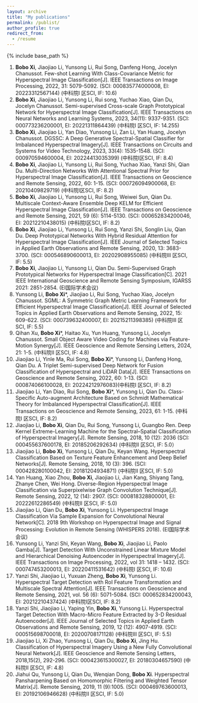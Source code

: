```yaml
---
layout: archive
title: "My publications"
permalink: /publist/
author_profile: true
redirect_from:
  - /resume
---
```


{% include base_path %}

1. **Bobo Xi**, Jiaojiao Li, Yunsong Li, Rui Song, Danfeng Hong, Jocelyn Chanussot. Few-shot Learning With Class-Covariance Metric for Hyperspectral Image Classification[J]. IEEE Transactions on Image Processing, 2022, 31: 5079-5092. (SCI: 000835774000008, EI: 20223312567144) (中科院I 区SCI, IF: 10.6)
2. ****Bobo Xi****, Jiaojiao Li, Yunsong Li, Rui song, Yuchao Xiao, Qian Du, Jocelyn Chanussot. Semi-supervised Cross-scale Graph Prototypical Network for Hyperspectral Image Classification[J]. IEEE Transactions on Neural Networks and Learning Systems, 2023, 34(11): 9337-9351. (SCI: 000773236200001, EI: 20221311864439) (中科院I 区SCI, IF: 14.255)
3. **Bobo Xi**, Jiaojiao Li, Yan Diao, Yunsong Li, Zan Li, Yan Huang, Jocelyn Chanussot. DGSSC: A Deep Generative Spectral-Spatial Classifier for Imbalanced Hyperspectral Imagery[J]. IEEE Transactions on Circuits and Systems for Video Technology, 2023, 33(4): 1535-1548. (SCI: 000970594600004, EI: 20224413035399) (中科院I区SCI, IF: 8.4)
4. **Bobo Xi**, Jiaojiao Li, Yunsong Li, Rui Song, Yuchao Xiao, Yanzi Shi, Qian Du. Multi-Direction Networks With Attentional Spectral Prior for Hyperspectral Image Classification[J]. IEEE Transactions on Geoscience and Remote Sensing, 2022, 60: 1-15. (SCI: 000726094900068, EI: 20210409829719) (中科院I区SCI, IF: 8.2)
5. **Bobo Xi**, Jiaojiao Li, Yunsong Li, Rui Song, Weiwei Sun, Qian Du. Multiscale Context-Aware Ensemble Deep KELM for Efficient Hyperspectral Image Classification[J]. IEEE Transactions on Geoscience and Remote Sensing, 2021, 59 (6): 5114-5130. (SCI: 000652834200046, EI: 20212210438015) (中科院I区SCI, IF: 8.2)
6. **Bobo Xi**, Jiaojiao Li, Yunsong Li, Rui Song, Yanzi Shi, Songlin Liu, Qian Du. Deep Prototypical Networks With Hybrid Residual Attention for Hyperspectral Image Classification[J]. IEEE Journal of Selected Topics in Applied Earth Observations and Remote Sensing, 2020, 13: 3683-3700. (SCI: 000546890600013, EI: 20202908955085) (中科院III 区SCI, IF: 5.5)
7. **Bobo Xi**, Jiaojiao Li, Yunsong Li, Qian Du. Semi-Supervised Graph Prototypical Networks for Hyperspectral Image Classification[C]. 2021 IEEE International Geoscience and Remote Sensing Symposium, IGARSS 2021: 2851-2854. (EI国际学术会议)
8. Yunsong Li, **Bobo Xi***, Jiaojiao Li, Rui Song, Yuchao Xiao, Jocelyn Chanussot. SGML: A Symmetric Graph Metric Learning Framework for Efficient Hyperspectral Image Classification[J]. IEEE Journal of Selected Topics in Applied Earth Observations and Remote Sensing, 2022, 15: 609-622. (SCI: 000739632400007, EI: 20215211398385) (中科院III 区SCI, IF: 5.5)
9. Qihan Xu, **Bobo Xi***, Haitao Xu, Yun Huang, Yunsong Li, Jocelyn Chanussot. Small Object Aware Video Coding for Machines via Feature-Motion Synergy[J]. IEEE Geoscience and Remote Sensing Letters, 2024, 21: 1-5. (中科院II 区SCI, IF: 4.8) 
10. Jiaojiao Li, Yinle Ma, Rui Song, **Bobo Xi***, Yunsong Li, Danfeng Hong, Qian Du. A Triplet Semi-supervised Deep Network for Fusion Classification of Hyperspectral and LiDAR Data[J]. IEEE Transactions on Geoscience and Remote Sensing, 2022, 60: 1-13. (SCI: 000874066100028, EI: 20224212976083)(中科院I 区SCI, IF: 8.2)
11. Jiaojiao Li, Yan Diao, Rui Song, **Bobo Xi***, Yunsong Li, Qian Du. Class-Specific Auto-augment Architecture Based on Schmidt Mathematical Theory for Imbalanced Hyperspectral Classification[J]. IEEE Transactions on Geoscience and Remote Sensing, 2023, 61: 1-15. (中科院I 区SCI, IF: 8.2)
12. Jiaojiao Li, **Bobo Xi**, Qian Du, Rui Song, Yunsong Li, Guangbo Ren. Deep Kernel Extreme-Learning Machine for the Spectral–Spatial Classification of Hyperspectral Imagery[J]. Remote Sensing, 2018, 10 (12): 2036 (SCI: 000455637600178, EI: 20185206292634) (中科院II 区SCI, IF: 5.0）
13. Jiaojiao Li, **Bobo Xi**, Yunsong Li, Qian Du, Keyan Wang. Hyperspectral Classification Based on Texture Feature Enhancement and Deep Belief Networks[J]. Remote Sensing, 2018, 10 (3): 396. (SCI: 000428280100042, EI: 20181204934871) (中科院II 区SCI, IF: 5.0)
14. Yan Huang, Xiao Zhou, **Bobo Xi**, Jiaojiao Li, Jian Kang, Shiyang Tang, Zhanye Chen, Wei Hong. Diverse-Region Hyperspectral Image Classification via Superpixelwise Graph Convolution Technique[J]. Remote Sensing, 2022, 12 (14): 2907. (SCI: 000818328800001, EI: 20222612286549) (中科院II 区SCI, IF: 5.0)
15. Jiaojiao Li, Qian Du, **Bobo Xi**, Yunsong Li. Hyperspectral Image Classification Via Sample Expansion for Convolutional Neural Network[C]. 2018 9th Workshop on Hyperspectral Image and Signal Processing: Evolution in Remote Sensing (WHISPERS 2018). (EI国际学术会议)
16. Yunsong Li, Yanzi Shi, Keyan Wang, **Bobo Xi**, Jiaojiao Li, Paolo Gamba[J]. Target Detection With Unconstrained Linear Mixture Model and Hierarchical Denoising Autoencoder in Hyperspectral Imagery[J]. IEEE Transactions on Image Processing, 2022, vol 31: 1418 – 1432.  (SCI: 000747453200013, EI: 20220411531642) (中科院I 区SCI, IF: 10.6)
17. Yanzi Shi, Jiaojiao Li, Yuxuan Zheng, **Bobo Xi**, Yunsong Li. Hyperspectral Target Detection with RoI Feature Transformation and Multiscale Spectral Attention[J]. IEEE Transactions on Geoscience and Remote Sensing, 2021, vol. 56 (6): 5071-5084. (SCI: 000652834200043, EI: 20212210437424) (中科院I区SCI, IF: 8.2)
18. Yanzi Shi, Jiaojiao Li, Yaping Yin, **Bobo Xi**, Yunsong Li. Hyperspectral Target Detection With Macro-Micro Feature Extracted by 3-D Residual Autoencoder[J]. IEEE Journal of Selected Topics in Applied Earth Observations and Remote Sensing, 2019, 12 (12): 4907-4919. (SCI: 000515698700018, EI: 20200708171128) (中科院III 区SCI, IF: 5.5)
19. Jiaojiao Li, Xi Zhao, Yunsong Li, Qian Du, **Bobo Xi**, Jing Hu. Classification of Hyperspectral Imagery Using a New Fully Convolutional Neural Network[J]. IEEE Geoscience and Remote Sensing Letters, 2018,15(2), 292-296. (SCI: 000423615300027, EI: 20180304657590) (中科院II 区SCI, IF: 4.8)
20. Jiahui Qu, Yunsong Li, Qian Du, Wenqian Dong, **Bobo Xi**. Hyperspectral Pansharpening Based on Homomorphic Filtering and Weighted Tensor Matrix[J]. Remote Sensing, 2019, 11 (9):1005. (SCI: 000469763600013, EI: 20192106946628) (中科院II 区SCI, IF: 5.0)